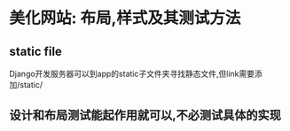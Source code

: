 美化网站: 布局,样式及其测试方法
===========================

## static file

Django开发服务器可以到app的static子文件夹寻找静态文件,但link需要添加/static/

## 设计和布局测试能起作用就可以,不必测试具体的实现